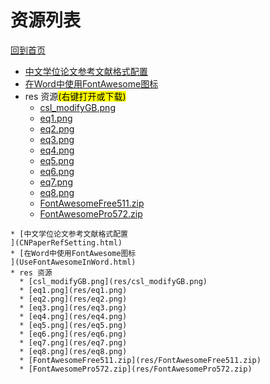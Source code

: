 
# 资源列表

[回到首页](https://charleechan.github.io/MyWiki)

* [中文学位论文参考文献格式配置
](CNPaperRefSetting.html)
* [在Word中使用FontAwesome图标
](UseFontAwesomeInWord.html)
* res 资源<mark>(右键打开或下载)</mark>
  * [csl_modifyGB.png](res/csl_modifyGB.png)
  * [eq1.png](res/eq1.png)
  * [eq2.png](res/eq2.png)
  * [eq3.png](res/eq3.png)
  * [eq4.png](res/eq4.png)
  * [eq5.png](res/eq5.png)
  * [eq6.png](res/eq6.png)
  * [eq7.png](res/eq7.png)
  * [eq8.png](res/eq8.png)
  * [FontAwesomeFree511.zip](res/FontAwesomeFree511.zip)
  * [FontAwesomePro572.zip](res/FontAwesomePro572.zip)


```mind:height=300,title=内容概要,color
* [中文学位论文参考文献格式配置
](CNPaperRefSetting.html)
* [在Word中使用FontAwesome图标
](UseFontAwesomeInWord.html)
* res 资源
  * [csl_modifyGB.png](res/csl_modifyGB.png)
  * [eq1.png](res/eq1.png)
  * [eq2.png](res/eq2.png)
  * [eq3.png](res/eq3.png)
  * [eq4.png](res/eq4.png)
  * [eq5.png](res/eq5.png)
  * [eq6.png](res/eq6.png)
  * [eq7.png](res/eq7.png)
  * [eq8.png](res/eq8.png)
  * [FontAwesomeFree511.zip](res/FontAwesomeFree511.zip)
  * [FontAwesomePro572.zip](res/FontAwesomePro572.zip)
```

